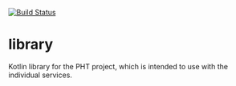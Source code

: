 [![Build Status](https://travis-ci.org/PersonalHealthTrain/library.svg?branch=master)](https://travis-ci.org/PersonalHealthTrain/library)

# library
Kotlin library for the PHT project, which is intended to use with the individual services.
